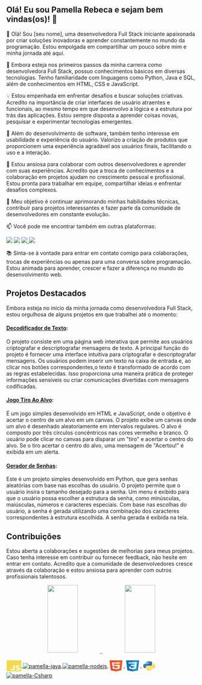 ## Olá! Eu sou Pamella Rebeca e sejam bem vindas(os)! 👋
👋 Olá! Sou [seu nome], uma desenvolvedora Full Stack iniciante apaixonada por criar soluções inovadoras e aprender constantemente no mundo da programação. Estou empolgada em compartilhar um pouco sobre mim e minha jornada até aqui.

🚀 Embora esteja nos primeiros passos da minha carreira como desenvolvedora Full Stack, possuo conhecimentos básicos em diversas tecnologias. Tenho familiaridade com linguagens como Python, Java e SQL, além de conhecimentos em HTML, CSS e JavaScript.

💡 Estou empenhada em enfrentar desafios e buscar soluções criativas. Acredito na importância de criar interfaces de usuário atraentes e funcionais, ao mesmo tempo em que desenvolvo a lógica e a estrutura por trás das aplicações. Estou sempre disposta a aprender coisas novas, pesquisar e experimentar tecnologias emergentes.

💼 Além do desenvolvimento de software, também tenho interesse em usabilidade e experiência do usuário. Valorizo a criação de produtos que proporcionem uma experiência agradável aos usuários finais, facilitando o uso e a interação.

🤝 Estou ansiosa para colaborar com outros desenvolvedores e aprender com suas experiências. Acredito que a troca de conhecimentos e a colaboração em projetos ajudam no crescimento pessoal e profissional. Estou pronta para trabalhar em equipe, compartilhar ideias e enfrentar desafios complexos.

🌱 Meu objetivo é continuar aprimorando minhas habilidades técnicas, contribuir para projetos interessantes e fazer parte da comunidade de desenvolvedores em constante evolução.

📫 Você pode me encontrar também em outras plataformas:

<div> 
  <a href="https://www.instagram.com/pamellabeca/" target="_blank"><img src="https://img.shields.io/badge/-Instagram-%23E4405F?style=for-the-badge&logo=instagram&logoColor=white" target="_blank"></a>
 	<a href="https://twitter.com/pamellascodes" target="_blank"><img src="https://img.shields.io/badge/Twitter-1DA1F2?style=for-the-badge&logo=twitter&logoColor=white" target="_blank"></a> 
  <a href = "mailto:pamellarebecabispo@gmail.com"><img src="https://img.shields.io/badge/-Gmail-%23333?style=for-the-badge&logo=gmail&logoColor=white" target="_blank"> </a>
  <a href="https://www.linkedin.com/in/pamella-rebeca-bispo-da-silva-nascimento/" target="_blank"><img src="https://img.shields.io/badge/-LinkedIn-%230077B5?style=for-the-badge&logo=linkedin&logoColor=white" target="_blank"></a> 
 </div>
 
📚 Sinta-se à vontade para entrar em contato comigo para colaborações, trocas de experiências ou apenas para uma conversa sobre programação. Estou animada para aprender, crescer e fazer a diferença no mundo do desenvolvimento web.

## Projetos Destacados
Embora esteja no início da minha jornada como desenvolvedora Full Stack, estou orgulhosa de alguns projetos em que trabalhei até o momento:

#### <a href="https://github.com/pamellabeca/decodificadorDeTexto">Decodificador de Texto</a>: 
O projeto consiste em uma página web interativa que permite aos usuários criptografar e descriptografar mensagens de texto. A principal função do projeto é fornecer uma interface intuitiva para criptografar e descriptografar mensagens. Os usuários podem inserir um texto na caixa de entrada e, ao clicar nos botões correspondentes,o texto é transformado de acordo com as regras estabelecidas. Isso proporciona uma maneira prática de proteger informações sensíveis ou criar comunicações divertidas com mensagens codificadas. 
#### <a href="https://github.com/pamellabeca/tiroAoAlvo">Jogo Tiro Ao Alvo</a>:
É um jogo simples desenvolvido em HTML e JavaScript, onde o objetivo é acertar o centro de um alvo em um canvas. O projeto exibe um canvas onde um alvo é desenhado aleatoriamente em intervalos regulares. O alvo é composto por três círculos concêntricos nas cores vermelho e branco. O usuário pode clicar no canvas para disparar um "tiro" e acertar o centro do alvo. Se o tiro acertar o centro do alvo, uma mensagem de "Acertou!" é exibida em um alerta.
#### <a href="https://github.com/pamellabeca/Gerador-de-Senhas">Gerador de Senhas</a>:
Este é um projeto simples desenvolvido em Python, que gera senhas aleatórias com base nas escolhas do usuário. O projeto permite que o usuário insira o tamanho desejado para a senha. Um menu é exibido para que o usuário possa escolher a estrutura da senha, como minúsculas, maiúsculas, números e caracteres especiais. Com base nas escolhas do usuário, a senha é gerada utilizando uma combinação dos caracteres correspondentes à estrutura escolhida. A senha gerada é exibida na tela.
  
## Contribuições
Estou aberta a colaborações e sugestões de melhorias para meus projetos. Caso tenha interesse em contribuir ou fornecer feedback, não hesite em entrar em contato. Acredito que a comunidade de desenvolvedores cresce através da colaboração e estou ansiosa para aprender com outros profissionais talentosos.
<div align="center">
  <a href="https://github.com/pamellabeca">
  <img height="180em" width=40% src="https://github-readme-stats.vercel.app/api?username=pamellabeca&count_private=true&theme=highcontrast"/>
  <img height="180em" width=40% src="https://github-readme-stats.vercel.app/api/top-langs/?username=pamellabeca&layout=compact&langs_count=7&theme=highcontrast"/>
</div>


  
<div style="display: inline_block"><br>
  <img align="center" alt="pamella-javasc" height="30" width="40" src="https://raw.githubusercontent.com/devicons/devicon/master/icons/javascript/javascript-plain.svg">
  <img align="center" alt="pamella-java" height="30" width="40" src="https://cdn.jsdelivr.net/gh/devicons/devicon/icons/java/java-original.svg">
  <img align="center" alt="pamella-nodejs" height="30" width="40" src="https://cdn.jsdelivr.net/gh/devicons/devicon/icons/nodejs/nodejs-original.svg">
  <img align="center" alt="pamella-HTML" height="30" width="40" src="https://raw.githubusercontent.com/devicons/devicon/master/icons/html5/html5-original.svg">
  <img align="center" alt="pamella-CSS" height="30" width="40" src="https://raw.githubusercontent.com/devicons/devicon/master/icons/css3/css3-original.svg">
  <img align="center" alt="pamella-Python" height="30" width="40" src="https://raw.githubusercontent.com/devicons/devicon/master/icons/python/python-original.svg">
  <img align="center" alt="pamella-Csharp" height="30" width="40" src="https://cdn.jsdelivr.net/gh/devicons/devicon/icons/cplusplus/cplusplus-original.svg">
  
</div>
  

  
 
